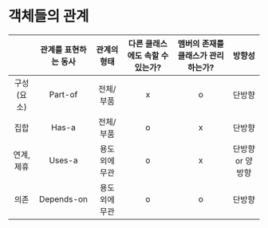 # 객체들의 관계

||관계를 표현하는 동사|관계의 형태|다른 클래스에도 속할 수 있는가?|멤버의 존재를 클래스가 관리하는가?|방향성|
|:---:|:---:|:---:|:---:|:---:|:---:|
|구성(요소)|Part-of|전체/부품|x|o|단방향|
|집합|Has-a|전체/부품|o|x|단방향|
|연계,제휴|Uses-a|용도 외에 무관|o|x|단방향 or 양방향|
|의존|Depends-on|용도 외에 무관|o|o|단방향|